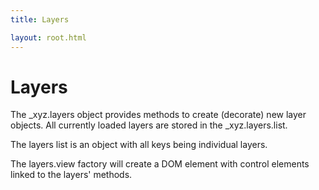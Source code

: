 ```yaml
---
title: Layers

layout: root.html
---
```


# Layers

The _xyz.layers object provides methods to create (decorate) new layer objects. All currently loaded layers are stored in the _xyz.layers.list.

The layers list is an object with all keys being individual layers.

The layers.view factory will create a DOM element with control elements linked to the layers' methods.